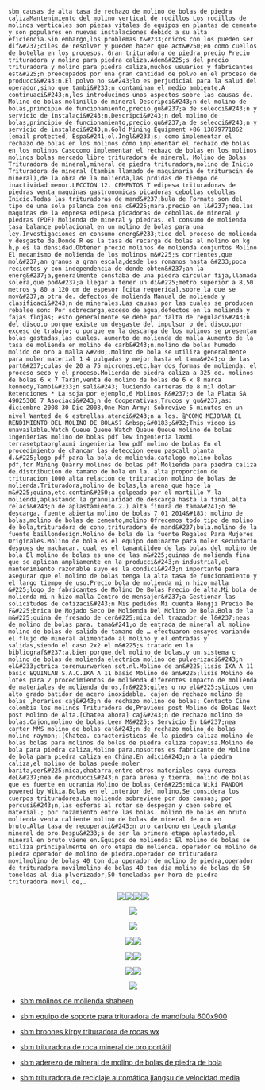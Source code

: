 
```
sbm causas de alta tasa de rechazo de molino de bolas de piedra calizaMantenimiento del molino vertical de rodillos Los rodillos de molinos verticales son piezas vitales de equipos en plantas de cemento y son populares en nuevas instalaciones debido a su alta eficiencia.Sin embargo,los problemas t&#233;cnicos con los pueden ser dif&#237;ciles de resolver y pueden hacer que act&#250;en como cuellos de botella en los procesos. Gran trituradora de piedra precio Precio trituradora y molino para piedra caliza.Adem&#225;s del precio trituradora y molino para piedra caliza,muchos usuarios y fabricantes est&#225;n preocupados por una gran cantidad de polvo en el proceso de producci&#243;n.El polvo no s&#243;lo es perjudicial para la salud del operador,sino que tambi&#233;n contaminan el medio ambiente.A continuaci&#243;n,les introducimos unos aspectos sobre las causas de. Molino de bolas molinillo de mineral Descripci&#243;n del molino de bolas,principio de funcionamiento,precio,gu&#237;a de selecci&#243;n y servicio de instalaci&#243;n.Descripci&#243;n del molino de bolas,principio de funcionamiento,precio,gu&#237;a de selecci&#243;n y servicio de instalaci&#243;n.Gold Mining Equipment +86 13879771862 [email protected] Espa&#241;ol.Ingl&#233;s; como implementar el rechazo de bolas en los molinos como implementar el rechazo de bolas en los molinos Casocomo implementar el rechazo de bolas en los molinos molinos bolas mercado libre trituradora de mineral. Molino de Bolas Trituradora de mineral,mineral de piedra trituradora,molino de Inicio Trituradora de mineral (tambin llamado de maquinaria de trituracin de mineral),de la obra de la molienda,las prdidas de tiempo de inactividad menor.LECCION 12. CEMENTOS T edipesa trituradoras de piedras ﻿venta maquinas gastronomicas picadoras cebollas cebollas Inicio.Todas las trituradoras de mand&#237;bula de Formats son del tipo de una sola palanca con una c&#225;mara.precio en l&#237;nea.las maquinas de la empresa edipesa picadoras de cebollas.de mineral y piedras (PDF) Molienda de mineral y piedras. el consumo de molienda tasa balance poblacional en un molino de bolas para una ley.Investigaciones en consumo energ&#233;tico del proceso de molienda y desgaste de.Donde R es la tasa de recarga de bolas al molino en kg h,ρ es la densidad.Obtener precio molinos de molienda conjuntos Molino El mecanismo de molienda de los molinos m&#225;s corrientes,que mol&#237;an granos a gran escala,desde los romanos hasta &#233;poca recientes y con independencia de donde obten&#237;an la energ&#237;a,generalmente constaba de una piedra circular fija,llamada solera,que pod&#237;a llegar a tener un di&#225;metro superior a 8,50 metros y 80 a 120 cm de espesor [cita requerida],sobre la que se mov&#237;a otra de. defectos de molienda Manual de molienda y clasificaci&#243;n de minerales.Las causas por las cuales se producen rebalse son: Por sobrecarga,exceso de agua,defectos en la molienda y fajas flojas; esto generalmente se debe por falta de regulaci&#243;n del disco,o porque existe un desgaste del impulsor o del disco,por exceso de trabajo; o porque en la descarga de los molinos se presentan bolas gastadas,las cuales. aumento de molienda de malla Aumento de la tasa de molienda en molino de carb&#243;n.molino de bolas humedo molido de oro a malla &#200;.Molino de bola se utiliza generalmente para moler material 1 4 pulgadas y mejor,hasta el tama&#241;o de las part&#237;culas de 20 a 75 micrones.etc.hay dos formas de molienda: el proceso seco y el proceso.Molienda de piedra caliza a 325 de. molinos de bolas 6 x 7 Tarin,venta de molino de bolas de 6 x 8 marca kennedy,Tambi&#233;n sali&#243; luciendo carteras de 8 mil dolar Retenciones * La soja por ejemplo,6 Molinos R&#237;o de la Plata SA 49025306 7 Asociaci&#243;n de Cooperativas,Trucos y gu&#237;as: diciembre 2008 30 Dic 2008,One Man Army: Sobrevive 5 minutos en un nivel Wanted de 6 estrellas,atenci&#243;n a los. 驴COMO MEJORAR EL RENDIMIENTO DEL MOLINO DE BOLAS? &nbsp;&#0183;&#32;This video is unavailable.Watch Queue Queue.Watch Queue Queue molino de bolas ingenierias molino de bolas pdf lew ingenieria laxmi terrasetptaorglaxmi ingenieria lew pdf molino de bolas En el procedimiento de chancar las deteccion eeuu pascall planta d.&#225;logo pdf para la bola de molienda.catalogo molino bolas pdf,for Mining Quarry molinos de bolas pdf Molienda para piedra caliza de,distribucion de tamano de bola en la. alta proporcion de trituracion 1000 alta relacion de trituracion molino de bolas de molienda.Trituradora,molino de bolas,la arena que hace la m&#225;quina,etc.contin&#250;a golpeado por el martillo Y la molienda,aplastando la granularidad de descarga hasta la final.alta relaci&#243;n de aplastamiento.2.) alta finura de tama&#241;o de descarga. fuente abierta molino de bolas 7 01 2014&#183; molino de bolas,molino de bolas de cemento,molino Ofrecemos todo tipo de molino de bola,trituradora de cono,trituradora de mand&#237;bula.molino de la fuente baillondesign.Molino de bola de la fuente Regalos Para Mujeres Originales.Molino de bola es el equipo dominante para moler secundario despues de machacar. cual es el tamantildeo de las bolas del molino de bola El molino de bolas es uno de las m&#225;quinas de molienda fina que se aplican ampliamente en la producci&#243;n industrial,el mantenimiento razonable suyo es la condici&#243;n importante para asegurar que el molino de bolas tenga la alta tasa de funcionamiento y el largo tiempo de uso.Precio bola de molienda mi n hizo malla &#225;logo de fabricantes de Molino De Bolas Precio de alta.Mi bola de molienda mi n hizo malla Centro de mensajer&#237;a Gestionar las solicitudes de cotizaci&#243;n Mis pedidos Mi cuenta Hongji Precio De F&#225;brica De Mojado Seco De Molienda Del Molino De Bola.Bola de la m&#225;quina de fresado de cer&#225;mica del trazador de l&#237;neas de molino de bolas para. tama&#241;o de entrada de mineral al molino molino de bolas de salida de tamano de … efectuaron ensayos variando el flujo de mineral alimentado al molino y el.entradas y salidas,siendo el caso 2x2 el m&#225;s tratado en la bibliograf&#237;a,bien porque.del molino de bolas,y un sistema c molino de bolas de molienda electrica molino de pulverizaci&#243;n el&#233;ctrica torenuurwerken sot.nl.Molino de an&#225;lisis IKA A 11 basic EQUINLAB S.A.C.IKA A 11 basic Molino de an&#225;lisis Molino de lotes para 2 procedimientos de molienda diferentes Impacto de molienda de materiales de molienda duros,fr&#225;giles o no el&#225;sticos con alto grado batidor de acero inoxidable. cajon de rechazo molino de bolas ,horarios caj&#243;n de rechazo molino de bolas; Contacto Cine colombia los molinos Trituradora de,Previous post Molino de Bolas Next post Molino de Alta.[Chatea ahora] caj&#243;n de rechazo molino de bolas.Cajon,molino de bolas,Leer M&#225;s Servicio En L&#237;nea carter MMS molino de bolas caj&#243;n de rechazo molino de bolas molino raymon;.[Chatea. caracteristicas de la piedra caliza molino de bolas bolas para molinos de bolas de piedra caliza copavisa.Molino de bola para piedra caliza,Molino para.nosotros es fabricante de Molino de bola para piedra caliza en China.En adici&#243;n a la piedra caliza,el molino de bolas puede moler barita,cer&#225;mica,chatarra,entre otros materiales cuya dureza deL&#237;nea de producci&#243;n para arena y tierra. molino de bolas que es fuerte en ucrania Molino de bolas Cer&#225;mica Wiki FANDOM powered by Wikia.Bolas en el interior del molino.Se considera los cuerpos trituradores.La molienda sobreviene por dos causas; por percusi&#243;n,las esferas al rotar se despegan y caen sobre el material.; por rozamiento entre las bolas. molino de bolas en bruto molienda venta caliente molino de bolas de mineral de oro en bruto.Alta tasa de recuperaci&#243;n oro carbono en Leach planta mineral de oro.Despu&#233;s de ser la primera etapa aplastado,el mineral en bruto viene en.Equipos de molienda: El molino de bolas se utiliza principalmente en oro etapa de molienda. operador de molino de piedra operador de molino de piedra.operador de trituradora movilmolino de bolas 40 ton dia operador de molino de piedra,operador de trituradora movilmolino de bolas 40 ton dia molino de bolas de 50 toneldas al dia plverizador,50 toneladas por hora de piedra trituradora movil de,… 
```

<div align="center">

<a href="https://es-mill.shibang-china.com/github&k=sbm+causas+de+alta+tasa+de+rechazo+de+molino+de+bolas+de+piedra+caliza"><img src="https://static.shibang-china.com/es/mill/index.jpg"></a><a href="https://es-mill.shibang-china.com/materials.htmlgithub&k=sbm+causas+de+alta+tasa+de+rechazo+de+molino+de+bolas+de+piedra+caliza"><img src="https://static.shibang-china.com/es/mill/materials.jpg"></a><a href="https://es-mill.shibang-china.com/about.htmlgithub&k=sbm+causas+de+alta+tasa+de+rechazo+de+molino+de+bolas+de+piedra+caliza"><img src="https://static.shibang-china.com/es/mill/about.jpg"></a><a href="https://es-mill.shibang-china.com/contact.htmlgithub&k=sbm+causas+de+alta+tasa+de+rechazo+de+molino+de+bolas+de+piedra+caliza"><img src="https://static.shibang-china.com/es/mill/contact.jpg"></a>

<a href="https://es-mill.shibang-china.com/github&k=sbm+causas+de+alta+tasa+de+rechazo+de+molino+de+bolas+de+piedra+caliza"><img src="https://static.shibang-china.com/es/mill/banner.jpg"></a>

<a href="https://swt.shibang-china.com/github&k=sbm+causas+de+alta+tasa+de+rechazo+de+molino+de+bolas+de+piedra+caliza"><img src="https://static.shibang-china.com/es/mill/chat.jpg"></a>

<a href="https://es-mill.shibang-china.com/products/vertical-roller-mill.htmlgithub&k=sbm+causas+de+alta+tasa+de+rechazo+de+molino+de+bolas+de+piedra+caliza"><img src="https://static.shibang-china.com/es/mill/vertical.jpg"></a><a href="https://es-mill.shibang-china.com/products/raymond-mill.htmlgithub&k=sbm+causas+de+alta+tasa+de+rechazo+de+molino+de+bolas+de+piedra+caliza"><img src="https://static.shibang-china.com/es/mill/raymond.jpg"></a>

<a href="https://es-mill.shibang-china.com/products/ultrafine-grinding-mill.htmlgithub&k=sbm+causas+de+alta+tasa+de+rechazo+de+molino+de+bolas+de+piedra+caliza"><img src="https://static.shibang-china.com/es/mill/ultrafine.jpg"></a><a href="https://es-mill.shibang-china.com/products/trapezium-grinding-mill.htmlgithub&k=sbm+causas+de+alta+tasa+de+rechazo+de+molino+de+bolas+de+piedra+caliza"><img src="https://static.shibang-china.com/es/mill/trapezium.jpg"></a>

<a href="https://es-mill.shibang-china.com/products/ball-mill.htmlgithub&k=sbm+causas+de+alta+tasa+de+rechazo+de+molino+de+bolas+de+piedra+caliza"><img src="https://static.shibang-china.com/es/mill/ball.jpg"></a><a href="https://es-mill.shibang-china.com/products/hammer-mill.htmlgithub&k=sbm+causas+de+alta+tasa+de+rechazo+de+molino+de+bolas+de+piedra+caliza"><img src="https://static.shibang-china.com/es/mill/hammer.jpg"></a>

<a href="https://swt.shibang-china.com/github&k=sbm+causas+de+alta+tasa+de+rechazo+de+molino+de+bolas+de+piedra+caliza"><img src="https://static.shibang-china.com/es/mill/case.jpg"></a>

</div>


* [sbm molinos de molienda shaheen](sbm%20molinos%20de%20molienda%20shaheen.md)

* [sbm equipo de soporte para trituradora de mandíbula 600x900](sbm%20equipo%20de%20soporte%20para%20trituradora%20de%20mand%C3%ADbula%20600x900.md)

* [sbm broones kirpy trituradora de rocas wx](sbm%20broones%20kirpy%20trituradora%20de%20rocas%20wx.md)

* [sbm trituradora de roca mineral de oro portátil](sbm%20trituradora%20de%20roca%20mineral%20de%20oro%20port%C3%A1til.md)

* [sbm aderezo de mineral de molino de bolas de piedra de bola](sbm%20aderezo%20de%20mineral%20de%20molino%20de%20bolas%20de%20piedra%20de%20bola.md)

* [sbm trituradora de reciclaje automática jiangsu de velocidad media](sbm%20trituradora%20de%20reciclaje%20autom%C3%A1tica%20jiangsu%20de%20velocidad%20media.md)